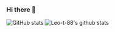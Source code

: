 ### Hi there 👋

![GitHub stats]([https://github-readme-stats.vercel.app/api?username=anuraghazra&show_icons=true&theme=transparent](https://github-readme-stats.vercel.app/api/?username=leo-t-88&theme=tokyonight&border_radius=10&card_width=450&rank_icon=github))
![Leo-t-88's github stats]([https://github-readme-stats.vercel.app/api/top-langs/?username=anuraghazra&exclude_repo=github-readme-stats,anuraghazra.github.io](https://github-readme-stats.vercel.app/api/top-langs/?username=leo-t-88&layout=compact&theme=tokyonight&border_radius=10&card_width=450)https://github-readme-stats.vercel.app/api/top-langs/?username=leo-t-88&layout=compact&theme=tokyonight&border_radius=10&card_width=450)

